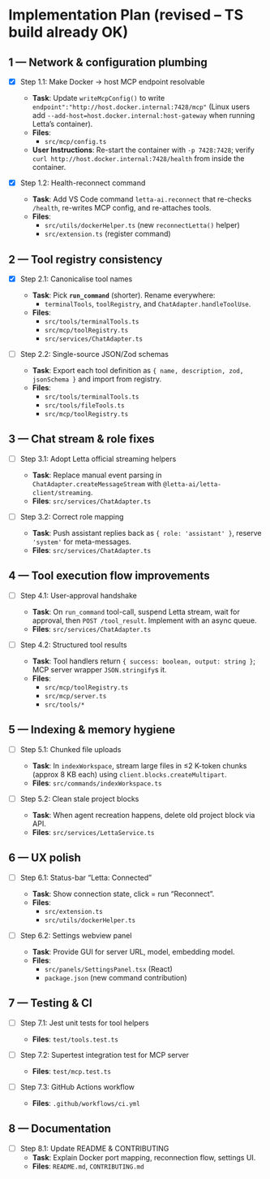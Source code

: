 # Implementation Plan (revised – TS build already OK)

## 1 — Network & configuration plumbing
- [x] Step 1.1: Make Docker → host MCP endpoint resolvable
  - **Task**: Update `writeMcpConfig()` to write `endpoint":"http://host.docker.internal:7428/mcp"` (Linux users add `--add-host=host.docker.internal:host-gateway` when running Letta’s container).
  - **Files**:  
    - `src/mcp/config.ts`
  - **User Instructions**: Re-start the container with `-p 7428:7428`; verify `curl http://host.docker.internal:7428/health` from inside the container.

- [x] Step 1.2: Health-reconnect command
  - **Task**: Add VS Code command `letta-ai.reconnect` that re-checks `/health`, re-writes MCP config, and re-attaches tools.
  - **Files**:  
    - `src/utils/dockerHelper.ts` (new `reconnectLetta()` helper)  
    - `src/extension.ts` (register command)

## 2 — Tool registry consistency
- [x] Step 2.1: Canonicalise tool names
  - **Task**: Pick **`run_command`** (shorter). Rename everywhere:
    - `terminalTools`, `toolRegistry`, and `ChatAdapter.handleToolUse`.
  - **Files**:  
    - `src/tools/terminalTools.ts`  
    - `src/mcp/toolRegistry.ts`  
    - `src/services/ChatAdapter.ts`

- [ ] Step 2.2: Single-source JSON/Zod schemas
  - **Task**: Export each tool definition as `{ name, description, zod, jsonSchema }` and import from registry.
  - **Files**:  
    - `src/tools/terminalTools.ts`  
    - `src/tools/fileTools.ts`  
    - `src/mcp/toolRegistry.ts`

## 3 — Chat stream & role fixes
- [ ] Step 3.1: Adopt Letta official streaming helpers
  - **Task**: Replace manual event parsing in `ChatAdapter.createMessageStream` with `@letta-ai/letta-client/streaming`.
  - **Files**: `src/services/ChatAdapter.ts`

- [ ] Step 3.2: Correct role mapping
  - **Task**: Push assistant replies back as `{ role: 'assistant' }`, reserve `'system'` for meta-messages.
  - **Files**: `src/services/ChatAdapter.ts`

## 4 — Tool execution flow improvements
- [ ] Step 4.1: User-approval handshake
  - **Task**: On `run_command` tool-call, suspend Letta stream, wait for approval, then `POST /tool_result`. Implement with an async queue.
  - **Files**: `src/services/ChatAdapter.ts`

- [ ] Step 4.2: Structured tool results
  - **Task**: Tool handlers return `{ success: boolean, output: string }`; MCP server wrapper `JSON.stringify`s it.
  - **Files**:  
    - `src/mcp/toolRegistry.ts`  
    - `src/mcp/server.ts`  
    - `src/tools/*`

## 5 — Indexing & memory hygiene
- [ ] Step 5.1: Chunked file uploads
  - **Task**: In `indexWorkspace`, stream large files in ≤2 K-token chunks (approx 8 KB each) using `client.blocks.createMultipart`.
  - **Files**: `src/commands/indexWorkspace.ts`

- [ ] Step 5.2: Clean stale project blocks
  - **Task**: When agent recreation happens, delete old project block via API.
  - **Files**: `src/services/LettaService.ts`

## 6 — UX polish
- [ ] Step 6.1: Status-bar “Letta: Connected”
  - **Task**: Show connection state, click = run “Reconnect”.
  - **Files**:  
    - `src/extension.ts`  
    - `src/utils/dockerHelper.ts`

- [ ] Step 6.2: Settings webview panel
  - **Task**: Provide GUI for server URL, model, embedding model.
  - **Files**:  
    - `src/panels/SettingsPanel.tsx` (React)  
    - `package.json` (new command contribution)

## 7 — Testing & CI
- [ ] Step 7.1: Jest unit tests for tool helpers
  - **Files**: `test/tools.test.ts`

- [ ] Step 7.2: Supertest integration test for MCP server
  - **Files**: `test/mcp.test.ts`

- [ ] Step 7.3: GitHub Actions workflow
  - **Files**: `.github/workflows/ci.yml`

## 8 — Documentation
- [ ] Step 8.1: Update README & CONTRIBUTING
  - **Task**: Explain Docker port mapping, reconnection flow, settings UI.
  - **Files**: `README.md`, `CONTRIBUTING.md`

